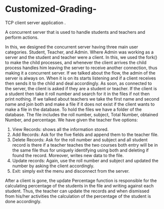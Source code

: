 # Customized-Grading-
TCP client server application .

A concurrent server that is used to handle students and teachers and perform actions.

In this, we designed the concurrent server having three main user categories. Student, Teacher, and Admin. Where Admin was working as a server and the student and teacher were a client. In this, we used the fork() to make the child processes, and whenever the client arrives the child process handles him leaving the server to receive another connection, thus making it a concurrent server.
If we talked about the flow, the admin of the server is always on. When it is on its starts listening and if a client receives then sends it to the child and deal accordingly. As soon, as connected to the server, the client is asked if they are a student or teacher. If the client is a student then take it roll number and search for it in the files if not then print nothing.
If we talked about teachers we take the first name and second name and join both and make a file if it does not exist if the client wants to make a file in the database. To hold the files we have a folder of the database. The file includes the roll number, subject, Total Number, obtained Number, and percentage. We have given the teacher five options:

1.	View Records: shows all the information stored.
2.	Add Records: Ask for the five fields and append them to the teacher file.
3.	Delete Records: Ask for the roll number and subject and all student record is there if a teacher teaches the two courses both entry will be in the same file thus for uniquely identifying using both and deleting if found the record. Moreover, writes new data to the file.
4.	Update records: Again, use the roll number and subject and updated the number by asking the client accordingly.
5.	Exit: simply exit the menu and disconnect from the server.

After a client is gone, the update Percentage function is responsible for the calculating percentage of the students in the file and writing against each student. Thus, the teacher can update the records and when dismissed from his/her activities the calculation of the percentage of the student is done accordingly.
